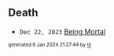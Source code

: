 ## Death


* <code>Dec 22, 2023</code> [Being Mortal](2024-01-06T21-19-16-being-mortal.md)

<sup><sub>generated 6 Jan 2024 21:27:44 by <a href='https://github.com/senorprogrammer/til'>til</a></sub></sup>
